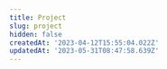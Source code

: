 ```yaml
---
title: Project
slug: project
hidden: false
createdAt: '2023-04-12T15:55:04.022Z'
updatedAt: '2023-05-31T08:47:58.639Z'
---
```

